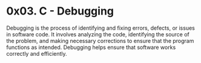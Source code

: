 # 0x03. C - Debugging
Debugging is the process of identifying and fixing errors, defects, or issues in software code. It involves analyzing the code, identifying the source of the problem, and making necessary corrections to ensure that the program functions as intended. Debugging helps ensure that software works correctly and efficiently.
